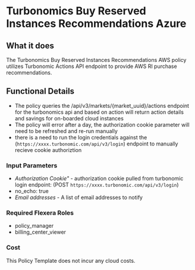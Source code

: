 # Turbonomics Buy Reserved Instances Recommendations Azure

## What it does

The Turbonomics Buy Reserved Instances Recommendations AWS policy utilizes Turbonomic Actions API endpoint to provide AWS RI purchase recommendations.

## Functional Details

- The policy queries the /api/v3/markets/{market_uuid}/actions endpoint for the turbonomics api and based on action will return action details and savings for on-boarded cloud instances
- The policy will error after a day, the authorization cookie parameter will need to be refreshed and re-run manually
- there is a need to run the login credentials against the (`https://xxxx.turbonomic.com/api/v3/login`) endpoint to manually recieve cookie authoriztion

### Input Parameters

- *Authorization Cookie"* - authorization cookie pulled from turbonomic login endpoint: (POST `https://xxxx.turbonomic.com/api/v3/login`)
- no_echo: true
- *Email addresses* - A list of email addresses to notify

### Required Flexera Roles

- policy_manager
- billing_center_viewer

### Cost

This Policy Template does not incur any cloud costs.
